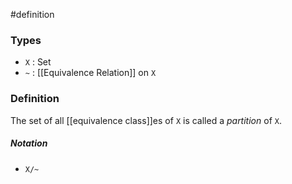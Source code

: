#definition
### Types
- `X` : Set
- `~` : [[Equivalence Relation]] on `X`
### Definition
The set of all [[equivalence class]]es of `X` is called a *partition* of `X`.
##### Notation
- `X/~`